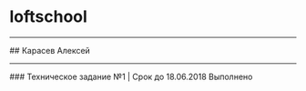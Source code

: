 # loftschool
<hr>
## Карасев Алексей
<hr>
### Техническое задание №1 | Срок до 18.06.2018
Выполнено
